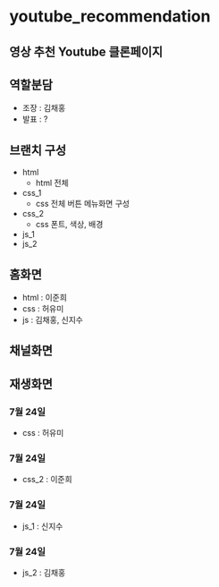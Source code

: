 # youtube_recommendation
영상 추천 Youtube 클론페이지  
---
## 역할분담
* 조장 : 김채홍
* 발표 : ?

## 브랜치 구성
  - html
      - html 전체
  - css_1
    - css 전체 버튼 메뉴화면 구성
  - css_2
    - css 폰트, 색상, 배경
  - js_1
  - js_2
    
## 홈화면
  - html : 이준희
  - css : 허유미
  - js : 김채홍, 신지수

## 채널화면

## 재생화면

### 7월 24일
* css : 허유미

### 7월 24일
* css_2 : 이준희

### 7월 24일
* js_1 : 신지수

### 7월 24일
* js_2 : 김채홍
